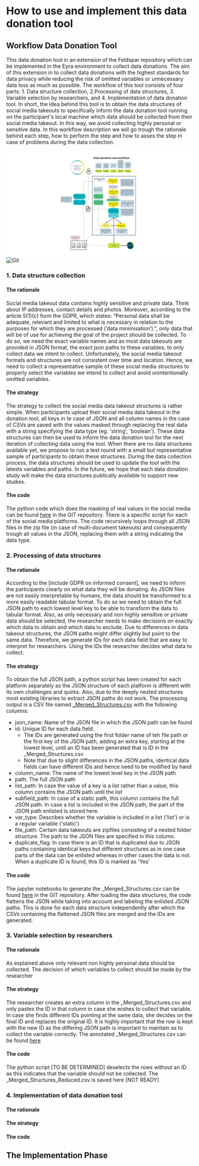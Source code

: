 # How to use and implement this data donation tool

## Workflow Data Donation Tool

This data donation tool in an extension of the Feldspar repository which can be implemented in the Eyra environment to collect data donations. The aim of this extension in to collect data donations with the highest standards for data privacy while reducing the risk of omitted variables or unnecessary data loss as much as possible. The workflow of this tool consists of four parts: 1. Data structure collection, 2.Processing of data structures, 3. Variable selection by researchers, and 4. Implementation of data donation tool. In short, the idea behind this tool is to obtain the data structures of social media takeouts to specifically inform the data donation tool running on the participant's local machine which data should be collected from their social media takeout. In this way, we avoid collecting highly personal or sensitive data. In this workflow description we will go trough the rationale behind each step, how to perform the step and how to asses the step in case of problems during the data collection. 

![Workflow](workflow.png)
![Git](git_reposiyory_layout.png)

### 1. Data structure collection
#### The rationale
Social media takeout data contains highly sensitive and private data. Think about IP addresses, contact details and photos. Moreover, according to the article 5(1)(c) form the GDPR, which states: “Personal data shall be adequate, relevant and limited to what is necessary in relation to the purposes for which they are processed (‘data minimisation’).”, only data that will be of use for achieving the goal of the project should be collected. To do so, we need the exact variable names and as most data takeouts are provided in JSON format, the exact json paths to these variables,  to only collect data we intent to collect. Unfortunately, the social media takeout formats and structures are not consistent over time and location. Hence, we need to collect a representative sample of these social media structures to properly select the variables we intend to collect and avoid unintentionally omitted variables. 

#### The strategy 
The strategy to collect the social media data takeout structures is rather simple. When participants upload their social media data takeout in the donation tool, all keys in te case of JSON and all column names in the case of CSVs are saved with the values masked through replacing the real data with a string specifying the data type (eg. 'string', 'boolean'). These data structures can then be used to inform the data donation tool for the next iteration of collecting data using the tool. When there are no data structures available yet, we propose to run a test round with a small but representative sample of participants to obtain these structures. During the data collection process, the data structures should be used to update the tool with the latests variables and paths. In the future, we hope that each data donation study will make the data structures publically available to support new studies. 

#### The code
The python code which does the masking of real values in the social media can be found [here](https://github.com/what-if-horizon/what-if-data-donation/tree/master/structure_donations/Structure_extractor_libraries) in the GIT repository. There is a specific script for each of the social media platforms. The code recursively loops through all JSON files in the zip file (in case of multi-document takeouts) and consequently trough all values in the JSON, replacing them with a string indicating the data type.

### 2. Processing of data structures
#### The rationale
According to the [include GDPR on informed consent], we need to inform the participants clearly on what data they will be donating. As JSON files are not easily interpretable by humans, the data should be transformed to a more easily readable tabular format. To do so we need to obtain the full JSON path to each lowest level key to be able to transform the data to tabular format. Also, as only necessary and non highly sensitive or private data should be selected, the researcher needs to make decisions on exactly which data to obtain and which data to exclude. Due to differences in data takeout structures, the JSON paths might differ slightly but point to the same data. Therefore, we generate IDs for each data field that are easy to interpret for researchers. Using the IDs the researcher decides what data to collect.

#### The strategy
To obtain the full JSON path, a python script has been created for each platform separately as the JSON structure of each platform is different with its own challenges and quirks. Also, due to the deeply nested structures most existing libraries to extract JSON paths do not work. The processing output is a CSV file named [<platform>_Merged_Structures.csv](https://github.com/what-if-horizon/what-if-data-donation/tree/master/structure_donations/Processed_structure_donations) with the following columns:
- json_name: Name of the JSON file in which the JSON path can be found
- id: Unique ID for each data field. 
    - The IDs are generated using the first folder name of teh file path or the first key of the JSON path, adding an extra key, starting at the lowest level, until an ID has been generated that is ID in the <platform>_Merged_Structures.csv
    - Note that due to slight differences in the JSON paths, identical data fields can have different IDs and hence need to be modified by hand
- column_name: The name of the lowest level key in the JSON path
- path: The full JSON path
- list_path: In case the value of a key is a list rather than a value, this column contains the JSON path until the list
- subfield_path: In case of a static path, this column contains the full JSON path. In case a list is included in the JSON path, the part of the JSON path enlisted is stored here. 
- var_type: Describes whether the variable is included in a list ('list') or is a regular variable ('static')
- file_path: Certain data takeouts are zipfiles consisting of a nested folder structure. The path to the JSON files are specified in this column. 
- duplicate_flag: In case there is an ID that is duplicated due to JSON paths containing identical keys but different structures as in one case parts of the data can be enlisted whereas in other cases the data is not. When a duplicate ID is found, this ID is marked as 'Yes'

#### The code
The jupyter notebooks to generate the <platform>_Merged_Structures.csv can be found [here](https://github.com/what-if-horizon/what-if-data-donation/tree/master/structure_donations/Parser_structures_to_schema_df) in the GIT repository. After loading the data structures, the code flattens the JSON while taking into account and labeling the enlisted JSON paths. This is done for each data structure independently after which the CSVs containing the flattened JSON files are merged and the IDs are generated. 


### 3. Variable selection by researchers
#### The rationale 
As explained above only relevant non highly personal data should be collected. The decision of which variables to collect should be made by the researcher

#### The strategy
The researcher creates an extra column in the <platform>_Merged_Structures.csv and only pastes the ID in that column in case she wishes to collect that variable. In case she finds different IDs pointing at the same data, she decides on the final ID and replaces the original ID. It is highly important that the row is kept with the new ID as the differing JSON path is important to maintain as to collect the variable correctly. The annotated <platform>_Merged_Structures.csv can be found [here](https://github.com/what-if-horizon/what-if-data-donation/tree/master/structure_donations/Annotated_schema_df) 

#### The code 
The python script [TO BE DETERMINED] deselects the rows without an ID as this indicates that the variable should not be collected. The <platform>_Merged_Structures_Reduced.csv is saved here [NOT READY]


### 4. Implementation of data donation tool
#### The rationale

#### The strategy

#### The code

## The Implementation Phase



